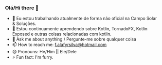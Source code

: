 ### Olá/Hi there 👋

<!--
**FelipeAlafy/FelipeAlafy** is a ✨ _special_ ✨ repository because its `README.md` (this file) appears on your GitHub profile.
Here are some ideas to get you started:
-->

- 🔭 Eu estou trabalhando atualmente de forma não oficial na Campo Solar & Soluções.
- 🌱 Estou continuamente aprendendo sobre Kotlin, TornadoFX, Kotlin Exposed e outras coisas relacionadas com kotlin.
- 💬 Ask me about anything / Pergunte-me sobre qualquer coisa
- 📫 How to reach me: [f.alafyrsilva@hotmail.com]()
- 😄 Pronouns: He/Him || Ele/Dele
- ⚡ Fun fact: I'm furry.
